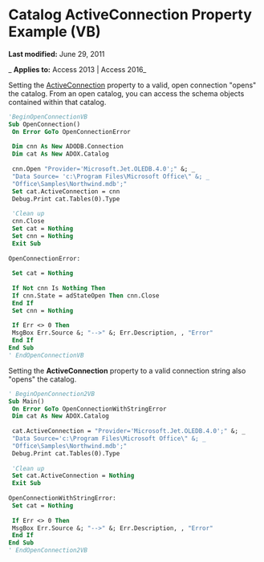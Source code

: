 
# Catalog ActiveConnection Property Example (VB)

 **Last modified:** June 29, 2011

 _ **Applies to:** Access 2013 | Access 2016_

Setting the [ActiveConnection](c1d90eca-9d62-4d7e-c275-5094e914ecb4.md) property to a valid, open connection "opens" the catalog. From an open catalog, you can access the schema objects contained within that catalog.




```vb
'BeginOpenConnectionVB 
Sub OpenConnection() 
 On Error GoTo OpenConnectionError 
 
 Dim cnn As New ADODB.Connection 
 Dim cat As New ADOX.Catalog 
 
 cnn.Open "Provider='Microsoft.Jet.OLEDB.4.0';" &; _ 
 "Data Source= 'c:\Program Files\Microsoft Office\" &; _ 
 "Office\Samples\Northwind.mdb';" 
 Set cat.ActiveConnection = cnn 
 Debug.Print cat.Tables(0).Type 
 
 'Clean up 
 cnn.Close 
 Set cat = Nothing 
 Set cnn = Nothing 
 Exit Sub 
 
OpenConnectionError: 
 
 Set cat = Nothing 
 
 If Not cnn Is Nothing Then 
 If cnn.State = adStateOpen Then cnn.Close 
 End If 
 Set cnn = Nothing 
 
 If Err <> 0 Then 
 MsgBox Err.Source &; "-->" &; Err.Description, , "Error" 
 End If 
End Sub 
' EndOpenConnectionVB 

```

Setting the  **ActiveConnection** property to a valid connection string also "opens" the catalog.



```vb
' BeginOpenConnection2VB 
Sub Main() 
 On Error GoTo OpenConnectionWithStringError 
 Dim cat As New ADOX.Catalog 
 
 cat.ActiveConnection = "Provider='Microsoft.Jet.OLEDB.4.0';" &; _ 
 "Data Source='c:\Program Files\Microsoft Office\" &; _ 
 "Office\Samples\Northwind.mdb';" 
 Debug.Print cat.Tables(0).Type 
 
 'Clean up 
 Set cat.ActiveConnection = Nothing 
 Exit Sub 
 
OpenConnectionWithStringError: 
 Set cat = Nothing 
 
 If Err <> 0 Then 
 MsgBox Err.Source &; "-->" &; Err.Description, , "Error" 
 End If 
End Sub 
' EndOpenConnection2VB 

```

